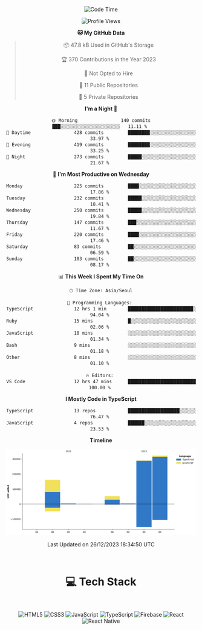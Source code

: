 <div align="center">

  <!--START_SECTION:waka-->
![Code Time](http://img.shields.io/badge/Code%20Time-304%20hrs%201%20min-blue)

![Profile Views](http://img.shields.io/badge/Profile%20Views-1-blue)

**🐱 My GitHub Data** 

> 📦 47.8 kB Used in GitHub's Storage 
 > 
> 🏆 370 Contributions in the Year 2023
 > 
> 🚫 Not Opted to Hire
 > 
> 📜 11 Public Repositories 
 > 
> 🔑 5 Private Repositories 
 > 
**I'm a Night 🦉** 

```text
🌞 Morning                140 commits         ███░░░░░░░░░░░░░░░░░░░░░░   11.11 % 
🌆 Daytime                428 commits         ████████░░░░░░░░░░░░░░░░░   33.97 % 
🌃 Evening                419 commits         ████████░░░░░░░░░░░░░░░░░   33.25 % 
🌙 Night                  273 commits         █████░░░░░░░░░░░░░░░░░░░░   21.67 % 
```
📅 **I'm Most Productive on Wednesday** 

```text
Monday                   225 commits         ████░░░░░░░░░░░░░░░░░░░░░   17.86 % 
Tuesday                  232 commits         █████░░░░░░░░░░░░░░░░░░░░   18.41 % 
Wednesday                250 commits         █████░░░░░░░░░░░░░░░░░░░░   19.84 % 
Thursday                 147 commits         ███░░░░░░░░░░░░░░░░░░░░░░   11.67 % 
Friday                   220 commits         ████░░░░░░░░░░░░░░░░░░░░░   17.46 % 
Saturday                 83 commits          ██░░░░░░░░░░░░░░░░░░░░░░░   06.59 % 
Sunday                   103 commits         ██░░░░░░░░░░░░░░░░░░░░░░░   08.17 % 
```


📊 **This Week I Spent My Time On** 

```text
🕑︎ Time Zone: Asia/Seoul

💬 Programming Languages: 
TypeScript               12 hrs 1 min        ████████████████████████░   94.04 % 
Ruby                     15 mins             █░░░░░░░░░░░░░░░░░░░░░░░░   02.06 % 
JavaScript               10 mins             ░░░░░░░░░░░░░░░░░░░░░░░░░   01.34 % 
Bash                     9 mins              ░░░░░░░░░░░░░░░░░░░░░░░░░   01.18 % 
Other                    8 mins              ░░░░░░░░░░░░░░░░░░░░░░░░░   01.10 % 

🔥 Editors: 
VS Code                  12 hrs 47 mins      █████████████████████████   100.00 % 
```

**I Mostly Code in TypeScript** 

```text
TypeScript               13 repos            ███████████████████░░░░░░   76.47 % 
JavaScript               4 repos             ██████░░░░░░░░░░░░░░░░░░░   23.53 % 
```



**Timeline**

![Lines of Code chart](https://raw.githubusercontent.com/SONGDAM/SONGDAM/master/assets/bar_graph.png)


 Last Updated on 26/12/2023 18:34:50 UTC
<!--END_SECTION:waka-->

  
 <br>
  
# 💻 Tech Stack
  
</div>

</br>

<div align="center">

   ![HTML5](https://img.shields.io/badge/html5-%23E34F26.svg?style=for-the-badge&logo=html5&logoColor=white) ![CSS3](https://img.shields.io/badge/css3-%231572B6.svg?style=for-the-badge&logo=css3&logoColor=white) ![JavaScript](https://img.shields.io/badge/javascript-%23323330.svg?style=for-the-badge&logo=javascript&logoColor=%23F7DF1E) 
 ![TypeScript](https://img.shields.io/badge/typescript-%23007ACC.svg?style=for-the-badge&logo=typescript&logoColor=white)
  ![Firebase](https://img.shields.io/badge/firebase-%23039BE5.svg?style=for-the-badge&logo=firebase) 
 ![React](https://img.shields.io/badge/react-%2320232a.svg?style=for-the-badge&logo=react&logoColor=%2361DAFB) ![React Native](https://img.shields.io/badge/react_native-%2320232a.svg?style=for-the-badge&logo=react&logoColor=%2361DAFB) 

 
</div>

